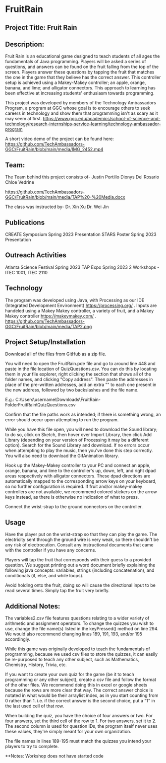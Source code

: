 # FruitRain

## Project Title: Fruit Rain

## Description:
Fruit Rain is an educational game designed to teach students of all ages the fundamentals of Java programming. Players will be asked a series of questions, and answers can be found on the fruit falling from the top of the screen. Players answer these questions by tapping the fruit that matches the one in the game that they believe has the correct answer. This controller setup is achieved using a Makey-Makey controller; an apple, orange, banana, and lime; and alligator connectors. This approach to learning has been effective at increasing students' enthusiasm towards programming.

This project was developed by members of the Technology Ambassadors Program, a program at GGC whose goal is to encourage others to seek careers in technology and show them that programming isn't as scary as it may seem at first. https://www.ggc.edu/academics/school-of-science-and-technology/research-internships-service-learning/technology-ambassador-program

A short video demo of the project can be found here: https://github.com/TechAmbassadors-GGC/FruitRain/blob/main/media/IMG_2452.mp4

## Team:
The Team behind this project consists of-
Justin Portillo
Dionys  Del Rosario
Chloe Vedrine

https://github.com/TechAmbassadors-GGC/FruitRain/blob/main/media/TAP%20-%20Media.docx

The class was instructed by-
Dr. Xin Xu
Dr. Wei Jin

## Publications
CREATE Symposium Spring 2023 Presentation
STARS Poster Spring 2023 Presentation

## Outreach Activities
Atlanta Science Festival Spring 2023
TAP Expo Spring 2023
2 Workshops - ITEC 1001, ITEC 2110

## Technology

The program was developed using Java, with Processing as our IDE (Integrated Development Environment) https://processing.org/ . Inputs are handeled using a Makey Makey controller, a variety of fruit, and a Makey Makey controller https://makeymakey.com/ .
https://github.com/TechAmbassadors-GGC/FruitRain/blob/main/media/TAP2.png

## Project Setup/Installation

Download all of the files from GitHub as a zip file.

You will need to open the FruitRain.pde file and go to around line 448 and
paste in the file location of QuizQuestions.csv. You can do this by locating them in
your file explorer, right clicking the section that shows all of the folder names,
and clicking "Copy address". Then paste the addresses in place of the pre-written
addresses, add an extra "\" to each one present in the new address, followed by two
backslashes and the file name.

E.g.: C:\\Users\\username\\Downloads\\FruitRain-FolderFruitRain\\QuizQuestions.csv

Confirm that the file paths work as intended; if there is something wrong, an error
should occur upon attempting to run the program.

While you have this file open, you will need to download the Sound library;
to do so, click on Sketch, then hover over Import Library, then click Add Library
(depending on your version of Processing it may be a different option).
Search for the Sound Library and download. If no errors occur when attempting to
play the music, then you've done this step correctly. You will also need to download the GifAnimation library.

Hook up the Makey-Makey controller to your PC and connect an apple, orange,
banana, and lime to the controller's up, down, left, and right dpad areas respectively
with alligator connectors. These dpad directions are automatically mapped to the corresponding
arrow keys on your keyboard, so no further configuration is required. If fruit and/or makey-makey controllers are not available, we recommend colored stickers on the arrow keys instead, as there is otherwise no indication of what to press.

Connect the wrist-strap to the ground connectors on the controller.

## Usage

Have the player put on the wrist-strap so that they can play the game. The electricity sent through the ground wire is very weak, so there shouldn't be any risk of electrocution. Consult any instructional documents that came with the controller if you have any concerns.

Players will tap the fruit that corresponds with their guess to a provided question.
We suggest printing out a word document briefly explaining the following java concepts:
variables, strings (including concatenation), and conditionals (if, else, and
while loops).

Avoid holding onto the fruit, doing so will cause the directional input to be read several times. Simply tap the fruit very briefly.

## Additional Notes:

The variables2.csv file features questions relating to a wider variety of arithmetic and assignment operators.
To change the quizzes you wish to use, change the file name(s) listed in the keyPressed() method on line 294.
We would also recommend changing lines 189, 191, 193, and/or 195 accordingly.

While this game was originally developed to teach the fundamentals of programming, because we used csv files to store the quizzes, it can easily be re-purposed to teach any other subject, such as Mathematics, Chemistry, History, Trivia, etc.

If you want to create your own quiz for the game (be it to teach programming or any other subject), create a csv file and follow the format of the other files.
We recommend doing this in excel or google sheets because the rows are more clear that way. The correct answer
choice is notated in what would be their arraylist index, as in you start counting from 0 rather than 1.
i.e. if the correct answer is the second choice, put a "1" in the last used cell of that row.

When building the quiz, you have the choice of four answers or two. For four answers, set the third cell of the row to 1. For two answers, set it to 2.
The second column is used for question IDs, the program itself never uses these values, they're simply meant for your own organization.

The file names in lines 189-195 must match the quizzes you intend your players to try to complete.

**Notes: Workshop does not have started code 
